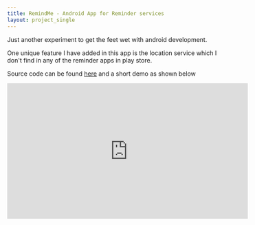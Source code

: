 ```yaml
---
title: RemindMe - Android App for Reminder services
layout: project_single
---
```


Just another experiment to get the feet wet with android development.

One unique feature I have added in this app is the location service which I don't find in any of the reminder apps in play store. 

Source code can be found [here](https://github.com/rahulrajpl/ReminderApp) and a short demo as shown below

<iframe width="560" height="315" src="https://www.youtube.com/embed/ge-9HVIbzHA" frameborder="0" allow="accelerometer; autoplay; encrypted-media; gyroscope; picture-in-picture" allowfullscreen></iframe>